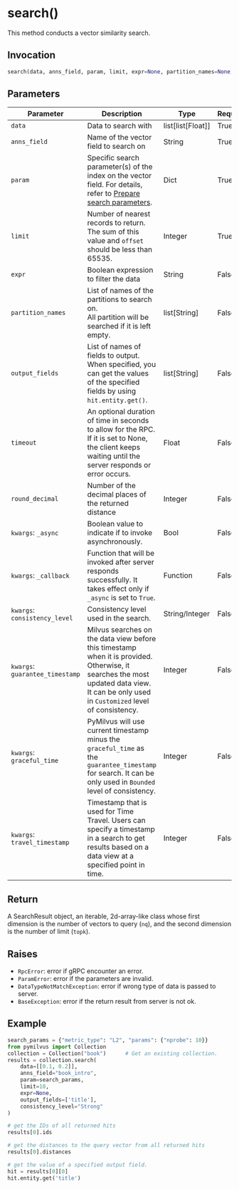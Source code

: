 # search()

This method conducts a vector similarity search.

## Invocation

```python
search(data, anns_field, param, limit, expr=None, partition_names=None, output_fields=None, timeout=None, round_decimal=-1, **kwargs)
```

## Parameters

| Parameter         | Description                                                   | Type               | Required |
| ----------------- | ------------------------------------------------------------- | ------------------ | -------- |
| `data`            | Data to search with                                           | list[list[Float]]  | True     |
| `anns_field`      | Name of the vector field to search on                         | String             | True     |
| `param`           | Specific search parameter(s) of the index on the vector field. For details, refer to [Prepare search parameters](https://milvus.io/docs/search.md#Prepare-search-parameters).  | Dict               | True     |
| `limit`           | Number of nearest records to return. The sum of this value and `offset` should be less than 65535.                          | Integer            | True     |
| `expr`            | Boolean expression to filter the data                         | String             | False    |
| `partition_names` | List of names of the partitions to search on. </br>All partition will be searched if it is left empty.                         | list[String]            | False    |
| `output_fields`   | List of names of fields to output. <br>When specified, you can get the values of the specified fields by using `hit.entity.get()`.                             | list[String]       | False    |
| `timeout`         | An optional duration of time in seconds to allow for the RPC. If it is set to None, the client keeps waiting until the server responds or error occurs.                                  | Float              | False    |
| `round_decimal`   | Number of the decimal places of the returned distance         | Integer            | False    |
| `kwargs`: `_async`| Boolean value to indicate if to invoke asynchronously. | Bool   | False    |
| `kwargs`: `_callback`| Function that will be invoked after server responds successfully. It takes effect only if `_async` is set to `True`. | Function   | False    |
| `kwargs`: `consistency_level`| Consistency level used in the search. | String/Integer   | False    |
| `kwargs`: `guarantee_timestamp`| Milvus searches on the data view before this timestamp when it is provided. Otherwise, it searches the most updated data view. It can be only used in `Customized` level of consistency. | Integer   | False    |
| `kwargs`: `graceful_time`| PyMilvus will use current timestamp minus the `graceful_time` as the `guarantee_timestamp` for search. It can be only used in `Bounded` level of consistency. | Integer   | False    |
| `kwargs`: `travel_timestamp`| Timestamp that is used for Time Travel. Users can specify a timestamp in a search to get results based on a data view at a specified point in time. | Integer   | False    |

## Return

A SearchResult object, an iterable, 2d-array-like class whose first dimension is the number of vectors to query (`nq`), and the second dimension is the number of limit (`topk`).

## Raises

- `RpcError`: error if gRPC encounter an error.
- `ParamError`: error if the parameters are invalid.
- `DataTypeNotMatchException`: error if wrong type of data is passed to server.
- `BaseException`: error if the return result from server is not ok.

## Example

```python
search_params = {"metric_type": "L2", "params": {"nprobe": 10}}
from pymilvus import Collection
collection = Collection("book")      # Get an existing collection.
results = collection.search(
	data=[[0.1, 0.2]], 
	anns_field="book_intro", 
	param=search_params, 
	limit=10, 
	expr=None,
	output_fields=['title'],
	consistency_level="Strong"
)

# get the IDs of all returned hits
results[0].ids

# get the distances to the query vector from all returned hits
results[0].distances

# get the value of a specified output field.
hit = results[0][0]
hit.entity.get('title')
```
